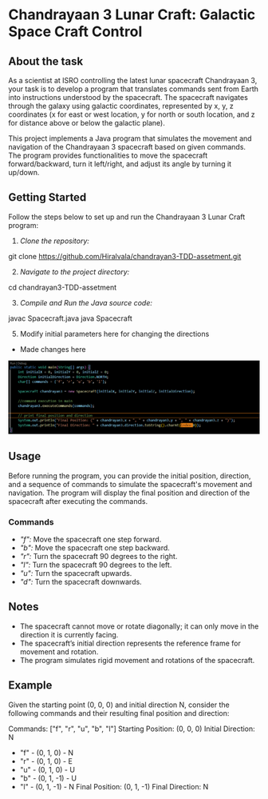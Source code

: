 # Chandrayaan 3 Lunar Craft: Galactic Space Craft Control

## About the task

As a scientist at ISRO controlling the latest lunar spacecraft Chandrayaan 3, your task is to develop a program that translates commands sent from Earth into instructions understood by the spacecraft. The spacecraft navigates through the galaxy using galactic coordinates, represented by x, y, z coordinates (x for east or west location, y for north or south location, and z for distance above or below the galactic plane).

This project implements a Java program that simulates the movement and navigation of the Chandrayaan 3 spacecraft based on given commands. The program provides functionalities to move the spacecraft forward/backward, turn it left/right, and adjust its angle by turning it up/down.

## Getting Started 

Follow the steps below to set up and run the Chandrayaan 3 Lunar Craft program:

1. *Clone the repository:*

git clone https://github.com/Hiralvala/chandrayan3-TDD-assetment.git


2. *Navigate to the project directory:*

cd chandrayan3-TDD-assetment


3. *Compile and Run the Java source code:*

javac Spacecraft.java
java Spacecraft


5. Modify initial parameters here for changing the directions
- Made changes here

<img src='./images/ss1.png'>

## Usage

Before running the program, you can provide the initial position, direction, and a sequence of commands to simulate the spacecraft's movement and navigation. The program will display the final position and direction of the spacecraft after executing the commands.

### Commands

- *"f":* Move the spacecraft one step forward.
- *"b":* Move the spacecraft one step backward.
- *"r":* Turn the spacecraft 90 degrees to the right.
- *"l":* Turn the spacecraft 90 degrees to the left.
- *"u":* Turn the spacecraft upwards.
- *"d":* Turn the spacecraft downwards.


## Notes

- The spacecraft cannot move or rotate diagonally; it can only move in the direction it is currently facing.
- The spacecraft’s initial direction represents the reference frame for movement and rotation.
- The program simulates rigid movement and rotations of the spacecraft.


## Example

Given the starting point (0, 0, 0) and initial direction N, consider the following commands and their resulting final position and direction:

Commands: ["f", "r", "u", "b", "l"]
Starting Position: (0, 0, 0)
Initial Direction: N

- "f" - (0, 1, 0) - N
- "r" - (0, 1, 0) - E
- "u" - (0, 1, 0) - U
- "b" - (0, 1, -1) - U
- "l" - (0, 1, -1) - N
Final Position: (0, 1, -1)
Final Direction: N